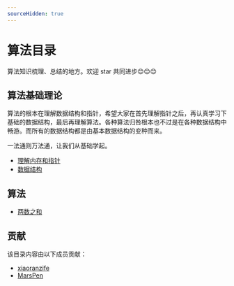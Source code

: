 ```yaml
---
sourceHidden: true
---
```


# 算法目录
算法知识梳理、总结的地方。欢迎 star 共同进步😊😊😊


## 算法基础理论
[理解内存和指针]: ./pointer.md "理解内存和指针"
[数据结构]: ./data_structure.md "数据结构"

算法的根本在理解数据结构和指针，希望大家在首先理解指针之后，再认真学习下基础的数据结构，最后再理解算法。各种算法归咎根本也不过是在各种数据结构中畅游。而所有的数据结构都是由基本数据结构的变种而来。

一法通则万法通，让我们从基础学起。

- [理解内存和指针]
- [数据结构]



## 算法
[两数之和]: ./TwoSum.md "两数之和"

- [两数之和]


## 贡献
该目录内容由以下成员贡献：

- [xiaoranzife](https://github.com/FontEndArt "前端小然子")
- [MarsPen](https://github.com/MarsPen "任博")
